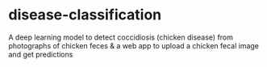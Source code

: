 # disease-classification
A deep learning model to detect coccidiosis (chicken disease) from photographs of chicken feces &amp; a web app to upload a chicken fecal image and get predictions
